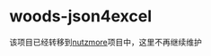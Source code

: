 woods-json4excel
================

该项目已经转移到[nutzmore](https://github.com/nutzam/nutzmore)项目中，这里不再继续维护
